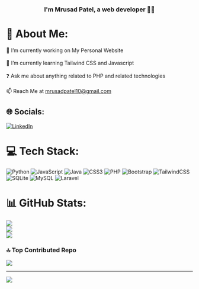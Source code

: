 ### <div align="center">I'm Mrusad Patel, a web developer 👨‍💻</div>  

# 💫 About Me:
🔭 I’m currently working on My Personal Website<br><br>🌱 I’m currently learning Tailwind CSS and Javascript<br><br>❓ Ask me about anything related to PHP and related technologies<br><br>📫 Reach Me at mrusadpatel10@gmail.com


## 🌐 Socials:
[![LinkedIn](https://img.shields.io/badge/LinkedIn-%230077B5.svg?logo=linkedin&logoColor=white)](https://linkedin.com/in/http://www.linkedin.com/in/mrusad-patel) 

# 💻 Tech Stack:
![Python](https://img.shields.io/badge/python-3670A0?style=flat&logo=python&logoColor=ffdd54) ![JavaScript](https://img.shields.io/badge/javascript-%23323330.svg?style=flat&logo=javascript&logoColor=%23F7DF1E) ![Java](https://img.shields.io/badge/java-%23ED8B00.svg?style=flat&logo=openjdk&logoColor=white) ![CSS3](https://img.shields.io/badge/css3-%231572B6.svg?style=flat&logo=css3&logoColor=white) ![PHP](https://img.shields.io/badge/php-%23777BB4.svg?style=flat&logo=php&logoColor=white) ![Bootstrap](https://img.shields.io/badge/bootstrap-%238511FA.svg?style=flat&logo=bootstrap&logoColor=white) ![TailwindCSS](https://img.shields.io/badge/tailwindcss-%2338B2AC.svg?style=flat&logo=tailwind-css&logoColor=white) ![SQLite](https://img.shields.io/badge/sqlite-%2307405e.svg?style=flat&logo=sqlite&logoColor=white) ![MySQL](https://img.shields.io/badge/mysql-4479A1.svg?style=flat&logo=mysql&logoColor=white) ![Laravel](https://img.shields.io/badge/laravel-%23FF2D20.svg?style=flat&logo=laravel&logoColor=white)
# 📊 GitHub Stats:
![](https://github-readme-stats.vercel.app/api?username=MrusadPatel&theme=monokai&hide_border=false&include_all_commits=false&count_private=false)<br/>
![](https://github-readme-streak-stats.herokuapp.com/?user=MrusadPatel&theme=monokai&hide_border=false)<br/>
![](https://github-readme-stats.vercel.app/api/top-langs/?username=MrusadPatel&theme=monokai&hide_border=false&include_all_commits=false&count_private=false&layout=compact)

### 🔝 Top Contributed Repo
![](https://github-contributor-stats.vercel.app/api?username=MrusadPatel&limit=5&theme=monokai&combine_all_yearly_contributions=true)

---
[![](https://visitcount.itsvg.in/api?id=MrusadPatel&icon=2&color=6)](https://visitcount.itsvg.in)

<!-- Proudly created with GPRM ( https://gprm.itsvg.in ) -->
